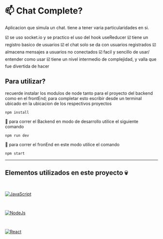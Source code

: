 # :mailbox: Chat Complete?   

Aplicacion que simula un chat. tiene a tener varia particularidades en si.

:ballot_box_with_check: se uso socket.io y se practico el uso del hook useReducer
:ballot_box_with_check: tiene un registro basico de usuarios
:ballot_box_with_check: el chat solo se da con usuarios registrados
:ballot_box_with_check: almacena mensajes a usuarios no conectados
:ballot_box_with_check: facil y sencillo de usar/ entender como usar
:ballot_box_with_check: tiene un nivel intermedio de complejidad, y valla que fue divertida de hacer

## Para utilizar?
 
recuerde instalar los modulos de node tanto para el proyecto del backend como en el frontEnd; para completar esto escribir desde un terminal ubicado en la ubicacion de los respectivos proyectos
``` 
npm install

```

:beer: para correr el Backend en modo de desarrollo utilice el siguiente comando
```
npm run dev
```
:beer:  para correr el fronEnd en este modo utilice el comando
```
npm start
```

 ---
 ## Elementos utilizados en este proyecto :skull:

</br>

[![JavaScript](https://img.shields.io/badge/JavaScript-000?style=for-the-badge&logo=javascript&logoColor=white&labelColor=839e87)]()


</br>

[![NodeJs](https://img.shields.io/badge/Node.Js-000?style=for-the-badge&logo=Node.js&logoColor=white&labelColor=839e87)]()

</br>

[![React](https://img.shields.io/badge/React-000?style=for-the-badge&logo=React&logoColor=white&labelColor=839e87)]()


